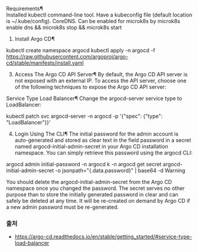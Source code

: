 Requirements¶  
Installed kubectl command-line tool.
Have a kubeconfig file (default location is ~/.kube/config).
CoreDNS. Can be enabled for microk8s by microk8s enable dns && microk8s stop && microk8s start

1. Install Argo CD¶

kubectl create namespace argocd
kubectl apply -n argocd -f https://raw.githubusercontent.com/argoproj/argo-cd/stable/manifests/install.yaml

3. Access The Argo CD API Server¶
   By default, the Argo CD API server is not exposed with an external IP. To access the API server, choose one of the following techniques to expose the Argo CD API server:

Service Type Load Balancer¶
Change the argocd-server service type to LoadBalancer:

kubectl patch svc argocd-server -n argocd -p '{"spec": {"type": "LoadBalancer"}}'

4. Login Using The CLI¶
   The initial password for the admin account is auto-generated and stored as clear text in the field password in a secret named argocd-initial-admin-secret in your Argo CD installation namespace. You can simply retrieve this password using the argocd CLI:

argocd admin initial-password -n argocd
k -n argocd get secret argocd-initial-admin-secret -o jsonpath="{.data.password}" | base64 -d
Warning

You should delete the argocd-initial-admin-secret from the Argo CD namespace once you changed the password. The secret serves no other purpose than to store the initially generated password in clear and can safely be deleted at any time. It will be re-created on demand by Argo CD if a new admin password must be re-generated.

### 출처

- https://argo-cd.readthedocs.io/en/stable/getting_started/#service-type-load-balancer
